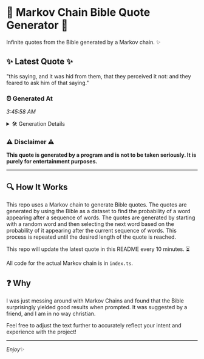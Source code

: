 # 📖 Markov Chain Bible Quote Generator 📖

Infinite quotes from the Bible generated by a Markov chain. ✨

## ✨ Latest Quote ✨
"this saying, and it was hid from them, that they perceived it not: and they feared to ask him of that saying."

### ⏰ Generated At
*3:45:58 AM*

<details>
    <summary>🛠️ Generation Details</summary>
    <p>
        <strong>🌱 Seed:</strong> this<br>
        <strong>🔄 Iterations:</strong> 21<br>
        <strong>📜 Context History:</strong><br>[ this ]: saying,<br>[ this, saying, ]: and<br>[ this, saying,, and ]: it<br>[ this, saying,, and, it ]: was<br>[ this, saying,, and, it, was ]: hid<br>[ this, saying,, and, it, was, hid ]: from<br>[ saying,, and, it, was, hid, from ]: them,<br>[ and, it, was, hid, from, them, ]: that<br>[ it, was, hid, from, them,, that ]: they<br>[ was, hid, from, them,, that, they ]: perceived<br>[ hid, from, them,, that, they, perceived ]: it<br>[ from, them,, that, they, perceived, it ]: not:<br>[ them,, that, they, perceived, it, not: ]: and<br>[ that, they, perceived, it, not:, and ]: they<br>[ they, perceived, it, not:, and, they ]: feared<br>[ perceived, it, not:, and, they, feared ]: to<br>[ it, not:, and, they, feared, to ]: ask<br>[ not:, and, they, feared, to, ask ]: him<br>[ and, they, feared, to, ask, him ]: of<br>[ they, feared, to, ask, him, of ]: that<br>[ feared, to, ask, him, of, that ]: saying.<br>
    </p>
</details>

### ⚠️ Disclaimer ⚠️
**This quote is generated by a program and is not to be taken seriously. It is purely for entertainment purposes.**

---

## 🔍 How It Works

This repo uses a Markov chain to generate Bible quotes. The quotes are generated by using the Bible as a dataset to find the probability of a word appearing after a sequence of words. The quotes are generated by starting with a random word and then selecting the next word based on the probability of it appearing after the current sequence of words. This process is repeated until the desired length of the quote is reached.

This repo will update the latest quote in this README every 10 minutes. ⏳

All code for the actual Markov chain is in `index.ts`.

## ❓ Why

I was just messing around with Markov Chains and found that the Bible surprisingly yielded good results when prompted. 
It was suggested by a friend, and I am in no way christian.

Feel free to adjust the text further to accurately reflect your intent and experience with the project!

---

*Enjoy*✨
